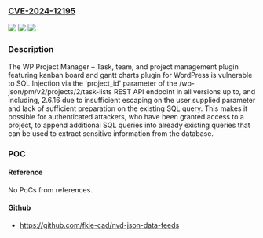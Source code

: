 ### [CVE-2024-12195](https://cve.mitre.org/cgi-bin/cvename.cgi?name=CVE-2024-12195)
![](https://img.shields.io/static/v1?label=Product&message=WP%20Project%20Manager%20%E2%80%93%20Task%2C%20team%2C%20and%20project%20management%20plugin%20featuring%20kanban%20board%20and%20gantt%20charts&color=blue)
![](https://img.shields.io/static/v1?label=Version&message=*%3C%3D%202.6.16%20&color=brighgreen)
![](https://img.shields.io/static/v1?label=Vulnerability&message=CWE-89%20Improper%20Neutralization%20of%20Special%20Elements%20used%20in%20an%20SQL%20Command%20('SQL%20Injection')&color=brighgreen)

### Description

The WP Project Manager – Task, team, and project management plugin featuring kanban board and gantt charts plugin for WordPress is vulnerable to SQL Injection via the 'project_id' parameter of the /wp-json/pm/v2/projects/2/task-lists REST API endpoint in all versions up to, and including, 2.6.16 due to insufficient escaping on the user supplied parameter and lack of sufficient preparation on the existing SQL query.  This makes it possible for authenticated attackers, who have been granted access to a project, to append additional SQL queries into already existing queries that can be used to extract sensitive information from the database.

### POC

#### Reference
No PoCs from references.

#### Github
- https://github.com/fkie-cad/nvd-json-data-feeds

